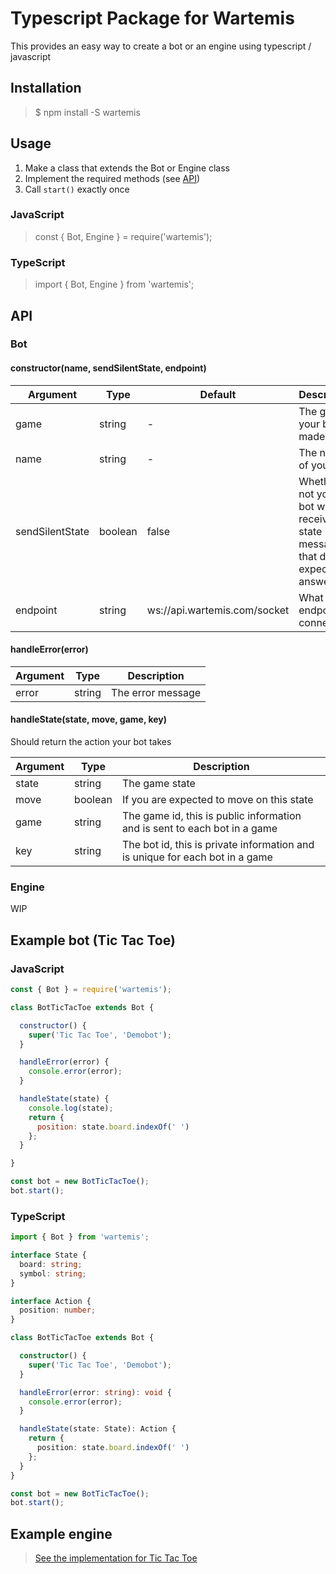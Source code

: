 # Typescript Package for Wartemis

This provides an easy way to create a bot or an engine using typescript / javascript

## Installation

> $ npm install -S wartemis

## Usage

1. Make a class that extends the Bot or Engine class
2. Implement the required methods (see [API](#api))
3. Call `start()` exactly once

### JavaScript

> const { Bot, Engine } = require('wartemis');

### TypeScript

> import { Bot, Engine } from 'wartemis';

## API

### Bot

#### constructor(name, sendSilentState, endpoint)

Argument | Type | Default | Description
--- | --- | --- | ---
game | string | - | The game your bot is made for
name | string | - | The name of your bot
sendSilentState | boolean | false | Whether or not your bot will receive state messages that don't expect an answer
endpoint | string | ws://api.wartemis.com/socket | What endpoint to connect to

#### handleError(error)

Argument | Type | Description
--- | --- | ---
error | string | The error message

#### handleState(state, move, game, key)

Should return the action your bot takes

Argument | Type | Description
--- | --- | ---
state | string | The game state
move | boolean | If you are expected to move on this state
game | string | The game id, this is public information and is sent to each bot in a game
key | string | The bot id, this is private information and is unique for each bot in a game

### Engine

WIP

## Example bot (Tic Tac Toe)

### JavaScript

```JavaScript
const { Bot } = require('wartemis');

class BotTicTacToe extends Bot {

  constructor() {
    super('Tic Tac Toe', 'Demobot');
  }

  handleError(error) {
    console.error(error);
  }

  handleState(state) {
    console.log(state);
    return {
      position: state.board.indexOf(' ')
    };
  }

}

const bot = new BotTicTacToe();
bot.start();
```

### TypeScript

```TypeScript
import { Bot } from 'wartemis';

interface State {
  board: string;
  symbol: string;
}

interface Action {
  position: number;
}

class BotTicTacToe extends Bot {

  constructor() {
    super('Tic Tac Toe', 'Demobot');
  }

  handleError(error: string): void {
    console.error(error);
  }

  handleState(state: State): Action {
    return {
      position: state.board.indexOf(' ')
    };
  }
}

const bot = new BotTicTacToe();
bot.start();
```

## Example engine

> [See the implementation for Tic Tac Toe](https://github.com/Project-Wartemis/engine-tic-tac-toe)
